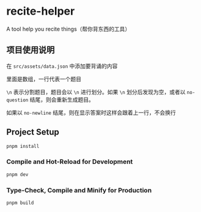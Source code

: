 # recite-helper

A tool help you recite things（帮你背东西的工具）

## 项目使用说明

在 `src/assets/data.json` 中添加要背诵的内容

里面是数组，一行代表一个题目

`\n` 表示分割题目，题目会以 `\n` 进行划分。如果 `\n` 划分后发现为空，或者以 `no-question` 结尾，则会重新生成题目。

如果以 `no-newline` 结尾，则在显示答案时这样会跟着上一行，不会换行

## Project Setup

```sh
pnpm install
```

### Compile and Hot-Reload for Development

```sh
pnpm dev
```

### Type-Check, Compile and Minify for Production

```sh
pnpm build
```
